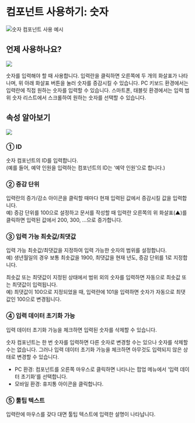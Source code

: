 # 컴포넌트 사용하기: 숫자

![](https://www.eformsign.com/kr/support/wp-content/uploads/sites/5/2020/02/sample-of-using-number-component.gif)숫자 컴포넌트 사용 예시

## 언제 사용하나요?

![](https://www.eformsign.com/kr/support/wp-content/uploads/sites/5/2020/02/form-builder-components_numeric.png)

숫자를 입력해야 할 때 사용합니다. 입력란을 클릭하면 오른쪽에 두 개의 화살표가 나타나며, 위 아래 화살표 버튼을 눌러 숫자를 증감시킬 수 있습니다. PC 키보드 환경에서는 입력란에 직접 원하는 숫자를 입력할 수 있습니다. 스마트폰, 태블릿 환경에서는 입력 범위 숫자 리스트에서 스크롤하여 원하는 숫자를 선택할 수 있습니다.

## 속성 알아보기

![](https://www.eformsign.com/kr/support/wp-content/uploads/sites/5/2020/02/number-component-properties.png)

### ① ID

숫자 컴포넌트의 ID를 입력합니다.  
\(예를 들어, 예약 인원을 입력하는 컴포넌트의 ID는 ‘예약 인원’으로 합니다.\)

### ② 증감 단위

입력란의 증가/감소 아이콘을 클릭할 때마다 현재 입력된 값에서 증감시킬 값을 입력합니다.  
예\) 증감 단위를 100으로 설정하고 문서를 작성할 때 입력란 오른쪽의 위 화살표\(▲\)를 클릭하면 입력된 값에서 200, 300, …으로 증가합니다.

### ③ 입력 가능 최솟값/최댓값

입력 가능 최솟값/최댓값을 지정하여 입력 가능한 숫자의 범위를 설정합니다.  
예\) 생년월일의 경우 보통 최솟값을 1900, 최댓값을 현재 년도, 증감 단위를 1로 지정합니다.

최솟값 또는 최댓값이 지정된 상태에서 범위 외의 숫자를 입력하면 자동으로 최솟값 또는 최댓값이 입력됩니다.  
예\) 최댓값이 100으로 지정되었을 때, 입력란에 101을 입력하면 숫자가 자동으로 최댓값인 100으로 변경됩니다.

### ④ 입력 데이터 초기화 가능

입력 데이터 초기화 가능을 체크하면 입력된 숫자를 삭제할 수 있습니다.

숫자 컴포넌트는 한 번 숫자를 입력하면 다른 숫자로 변경할 수는 있으나 숫자를 삭제할 수는 없습니다. 그러나 입력 데이터 초기화 가능을 체크하면 아무것도 입력되지 않은 상태로 변경할 수 있습니다.

* PC 환경: 컴포넌트를 오른쪽 마우스로 클릭하면 나타나는 팝업 메뉴에서 ‘입력 데이터 초기화’를 선택합니다.
* 모바일 환경: 휴지통 아이콘을 클릭합니다.

### ⑤ 툴팁 텍스트

입력란에 마우스를 갖다 대면 툴팁 텍스트에 입력한 설명이 나타납니다.

